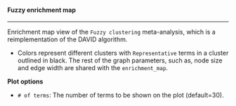 #### Fuzzy enrichment map
-------------------------

Enrichment map view of the `Fuzzy clustering` meta-analysis, which is a reimplementation
of the DAVID algorithm.
- Colors represent different clusters with `Representative` terms in a cluster outlined in black.
  The rest of the graph parameters, such as, node size and edge width are shared with the `enrichment_map`.

**Plot options**
- `# of terms`: The number of terms to be shown on the plot (default=30).
